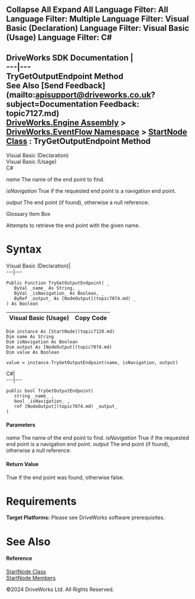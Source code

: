        

 Collapse All Expand All  Language Filter: All  Language Filter: Multiple  Language Filter: Visual Basic (Declaration) Language Filter: Visual Basic (Usage) Language Filter: C#  
---  
DriveWorks SDK Documentation  |   
---|---  
TryGetOutputEndpoint Method   
See Also [Send Feedback](mailto:apisupport@driveworks.co.uk?subject=Documentation Feedback: topic7127.md)  
[DriveWorks.Engine Assembly](topic2156.md) > [DriveWorks.EventFlow Namespace](topic6871.md) > [StartNode Class](topic7120.md) : TryGetOutputEndpoint Method  
---  
  
Visual Basic (Declaration)    
Visual Basic (Usage)    
C# 

_name_
    The name of the end point to find.

_isNavigation_
    True if the requested end point is a navigation end point.

_output_
    The end point (if found), otherwise a null reference.

Glossary Item Box

Attempts to retrieve the end point with the given name. 

# Syntax

Visual Basic (Declaration)|   
---|---  
      
    
    Public Function TryGetOutputEndpoint( _
       ByVal _name_ As String, _
       ByVal _isNavigation_ As Boolean, _
       ByRef _output_ As [NodeOutput](topic7074.md) _
    ) As Boolean  
  
Visual Basic (Usage)| Copy Code  
---|---  
      
    
    Dim instance As [StartNode](topic7120.md)
    Dim name As String
    Dim isNavigation As Boolean
    Dim output As [NodeOutput](topic7074.md)
    Dim value As Boolean
     
    value = instance.TryGetOutputEndpoint(name, isNavigation, output)  
  
C#|   
---|---  
      
    
    public bool TryGetOutputEndpoint( 
       string _name_ ,
       bool _isNavigation_ ,
       ref [NodeOutput](topic7074.md) _output_
    )  
  
#### Parameters

 _name_
    The name of the end point to find.
_isNavigation_
    True if the requested end point is a navigation end point.
_output_
    The end point (if found), otherwise a null reference.

#### Return Value

True if the end point was found, otherwise false.

# Requirements

**Target Platforms:** Please see DriveWorks software prerequisites.

# See Also

#### Reference

[StartNode Class](topic7120.md)   
[StartNode Members](topic7121.md)

©2024 DriveWorks Ltd. All Rights Reserved.
